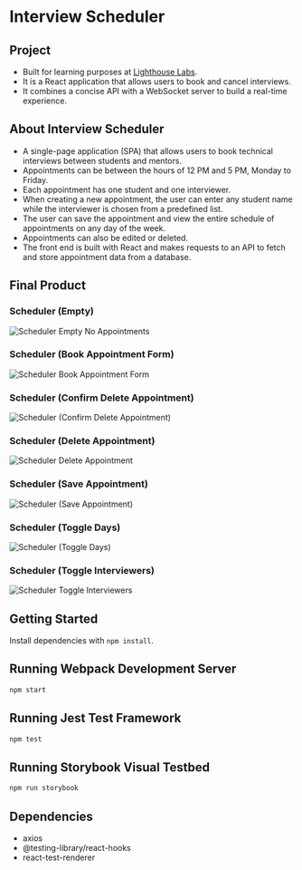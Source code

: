 # Interview Scheduler

## Project
- Built for learning purposes at [Lighthouse Labs](https://www.lighthouselabs.ca/). 
- It is a React application that allows users to book and cancel interviews. 
- It combines a concise API with a WebSocket server to build a real-time experience.

## About Interview Scheduler

- A single-page application (SPA) that allows users to book technical interviews between students and mentors. 
- Appointments can be between the hours of 12 PM and 5 PM, Monday to Friday. 
- Each appointment has one student and one interviewer. 
- When creating a new appointment, the user can enter any student name while the interviewer is chosen from a predefined list. 
- The user can save the appointment and view the entire schedule of appointments on any day of the week. 
- Appointments can also be edited or deleted. 
- The front end is built with React and makes requests to an API to fetch and store appointment data from a database.

## Final Product

### Scheduler (Empty)
<img alt="Scheduler Empty No Appointments" src="">

### Scheduler (Book Appointment Form)
<img alt="Scheduler Book Appointment Form" src="">

### Scheduler (Confirm Delete Appointment)
<img alt="Scheduler (Confirm Delete Appointment)" src="">

### Scheduler (Delete Appointment)
<img alt="Scheduler Delete Appointment" src="">

### Scheduler (Save Appointment)
<img alt="Scheduler (Save Appointment)" src="">

### Scheduler (Toggle Days)
<img alt="Scheduler (Toggle Days)" src="">

### Scheduler (Toggle Interviewers)
<img alt="Scheduler Toggle Interviewers" src="">

## Getting Started

Install dependencies with `npm install`.

## Running Webpack Development Server

```sh
npm start
```

## Running Jest Test Framework

```sh
npm test
```

## Running Storybook Visual Testbed

```sh
npm run storybook
```

## Dependencies
- axios
- @testing-library/react-hooks
- react-test-renderer